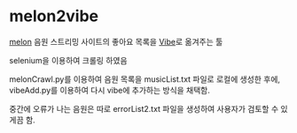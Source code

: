 # melon2vibe
[melon](https://www.melon.com/) 음원 스트리밍 사이트의 좋아요 목록을 [Vibe](https://vibe.naver.com/)로 옮겨주는 툴

selenium을 이용하여 크롤링 하였음

melonCrawl.py를 이용하여 음원 목록을 musicList.txt 파일로 로컬에 생성한 후에, vibeAdd.py를 이용하여 다시 vibe에 추가하는 방식을 채택함.

중간에 오류가 나는 음원은 따로 errorList2.txt 파일을 생성하여 사용자가 검토할 수 있게끔 함.
